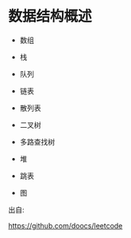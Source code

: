 # 数据结构概述



- 数组

- 栈
- 队列
- 链表
- 散列表
- 二叉树
- 多路查找树
- 堆
- 跳表
- 图

出自:

https://github.com/doocs/leetcode